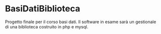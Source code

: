 # BasiDatiBiblioteca
Progetto finale per il corso basi dati. Il software in esame sarà un gestionale di una biblioteca costruito in php e mysql.
